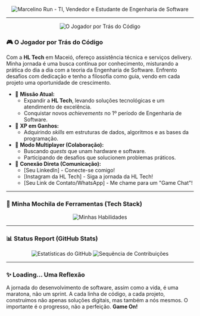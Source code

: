 <p align="center">
  <img src="https://raw.githubusercontent.com/marcelinomoralis/marcelinomoralis/main/assets/banner_marcelino_run.png" alt="Marcelino Run - TI, Vendedor e Estudante de Engenharia de Software" />
</p>

---

<p align="center">
  <img src="https://raw.githubusercontent.com/marcelinomoralis/marcelinomoralis/main/assets/profile_box.png" alt="O Jogador por Trás do Código" />
</p>

### 🎮 O Jogador por Trás do Código

Com a **HL Tech** em Maceió, ofereço assistência técnica e serviços delivery. Minha jornada é uma busca contínua por conhecimento, misturando a prática do dia a dia com a teoria da Engenharia de Software. Enfrento desafios com dedicação e tenho a filosofia como guia, vendo em cada projeto uma oportunidade de crescimento.

* 🚀 **Missão Atual:**
    * Expandir a **HL Tech**, levando soluções tecnológicas e um atendimento de excelência.
    * Conquistar novos *achievements* no 1º período de Engenharia de Software.
* 🌱 **XP em Ganhos:**
    * Adquirindo *skills* em estruturas de dados, algoritmos e as bases da programação.
* 🤝 **Modo Multiplayer (Colaboração):**
    * Buscando *quests* que unam hardware e software.
    * Participando de desafios que solucionem problemas práticos.
* 💬 **Conexão Direta (Comunicação):**
    * [Seu LinkedIn] - Conecte-se comigo!
    * [Instagram da HL Tech] - Siga a jornada da HL Tech!
    * [Seu Link de Contato/WhatsApp] - Me chame para um "Game Chat"!

---

### 🎒 Minha Mochila de Ferramentas (Tech Stack)

<p align="center">
  <img src="https://raw.githubusercontent.com/marcelinomoralis/marcelinomoralis/main/assets/skills.png" alt="Minhas Habilidades" />
</p>

---

### 📊 Status Report (GitHub Stats)

<p align="center">
  <img src="https://github-readme-stats.vercel.app/api?username=marcelinomoralis&show_icons=true&theme=dracula&count_private=true" alt="Estatísticas do GitHub" />
  <img src="https://github-readme-streak-stats.herokuapp.com/?user=marcelinomoralis&theme=dracula" alt="Sequência de Contribuições" />
</p>

---

### ✨ Loading... Uma Reflexão

A jornada do desenvolvimento de software, assim como a vida, é uma maratona, não um sprint. A cada linha de código, a cada projeto, construímos não apenas soluções digitais, mas também a nós mesmos. O importante é o progresso, não a perfeição. **Game On!**
